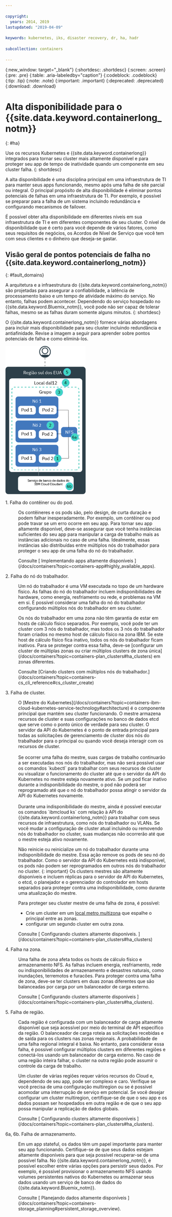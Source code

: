 ```yaml
---

copyright:
  years: 2014, 2019
lastupdated: "2019-04-09"

keywords: kubernetes, iks, disaster recovery, dr, ha, hadr

subcollection: containers

---
```


{:new_window: target="_blank"}
{:shortdesc: .shortdesc}
{:screen: .screen}
{:pre: .pre}
{:table: .aria-labeledby="caption"}
{:codeblock: .codeblock}
{:tip: .tip}
{:note: .note}
{:important: .important}
{:deprecated: .deprecated}
{:download: .download}




# Alta disponibilidade para o {{site.data.keyword.containerlong_notm}}
{: #ha}

Use os recursos Kubernetes e {{site.data.keyword.containerlong}} integrados para tornar seu cluster mais altamente disponível e para proteger seu app de tempo de inatividade quando um componente em seu cluster falha.
{: shortdesc}

A alta disponibilidade é uma disciplina principal em uma infraestrutura de TI para manter seus apps funcionando, mesmo após uma falha de site parcial ou integral. O principal propósito de alta disponibilidade é eliminar pontos potenciais de falhas em uma infraestrutura de TI. Por exemplo, é possível se preparar para a falha de um sistema incluindo redundância e configurando mecanismos de failover.

É possível obter alta disponibilidade em diferentes níveis em sua infraestrutura de TI e em diferentes componentes de seu cluster. O nível de disponibilidade que é certo para você depende de vários fatores, como seus requisitos de negócios, os Acordos de Nível de Serviço que você tem com seus clientes e o dinheiro que deseja-se gastar.

## Visão geral de pontos potenciais de falha no {{site.data.keyword.containerlong_notm}}
{: #fault_domains}

A arquitetura e a infraestrutura do {{site.data.keyword.containerlong_notm}} são projetadas para assegurar a confiabilidade, a latência de processamento baixo e um tempo de atividade máximo do serviço. No entanto, falhas podem acontecer. Dependendo do serviço hospedado no {{site.data.keyword.Bluemix_notm}}, você pode não ser capaz de tolerar falhas, mesmo se as falhas duram somente alguns minutos.
{: shortdesc}

O {{site.data.keyword.containerlong_notm}} fornece várias abordagens para incluir mais disponibilidade para seu cluster incluindo redundância e antiafinidade. Revise a imagem a seguir para aprender sobre pontos potenciais de falha e como eliminá-los.

<img src="images/cs_failure_ov.png" alt="Visão geral de domínios de falha em um cluster de alta disponibilidade dentro de uma região do {{site.data.keyword.containerlong_notm}}." width="250" style="width:250px; border-style: none"/>

<dl>
<dt> 1. Falha do contêiner ou do pod.</dt>
  <dd><p>Os contêineres e os pods são, pelo design, de curta duração e podem falhar inesperadamente. Por exemplo, um contêiner ou pod pode travar se um erro ocorre em seu app. Para tornar seu app altamente disponível, deve-se assegurar que você tenha instâncias suficientes do seu app para manipular a carga de trabalho mais as instâncias adicionais no caso de uma falha. Idealmente, essas instâncias são distribuídas entre múltiplos nós do trabalhador para proteger o seu app de uma falha do nó do trabalhador.</p>
  <p>Consulte  [ Implementando apps altamente disponíveis ](/docs/containers?topic=containers-app#highly_available_apps).</p></dd>
<dt> 2. Falha do nó do trabalhador.</dt>
  <dd><p>Um nó do trabalhador é uma VM executada no topo de um hardware físico. As falhas do nó do trabalhador incluem indisponibilidades de hardware, como energia, resfriamento ou rede, e problemas na VM em si. É possível considerar uma falha do nó do trabalhador configurando múltiplos nós do trabalhador em seu cluster.</p><p class="note">Os nós do trabalhador em uma zona não têm garantia de estar em hosts de cálculo físico separados. Por exemplo, você pode ter um cluster com 3 nós do trabalhador, mas todos os 3 nós do trabalhador foram criados no mesmo host de cálculo físico na zona IBM. Se este host de cálculo físico fica inativo, todos os nós do trabalhador ficam inativos. Para se proteger contra essa falha, deve-se [configurar um cluster de múltiplas zonas ou criar múltiplos clusters de zona única](/docs/containers?topic=containers-plan_clusters#ha_clusters) em zonas diferentes.</p>
  <p>Consulte [Criando clusters com múltiplos nós do trabalhador.](/docs/containers?topic=containers-cs_cli_reference#cs_cluster_create)</p></dd>
<dt> 3. Falha de cluster.</dt>
  <dd><p>O [Mestre do Kubernetes](/docs/containers?topic=containers-ibm-cloud-kubernetes-service-technology#architecture) é o componente principal que mantém seu cluster funcionando. O mestre armazena recursos de cluster e suas configurações no banco de dados etcd que serve como o ponto único de verdade para seu cluster. O servidor da API do Kubernetes é o ponto de entrada principal para todas as solicitações de gerenciamento de cluster dos nós do trabalhador para o principal ou quando você deseja interagir com os recursos de cluster.<br><br>Se ocorrer uma falha do mestre, suas cargas de trabalho continuarão a ser executadas nos nós do trabalhador, mas não será possível usar os comandos `kubectl` para trabalhar com seus recursos de cluster ou visualizar o funcionamento do cluster até que o servidor da API do Kubernetes no mestre esteja novamente ativo. Se um pod ficar inativo durante a indisponibilidade do mestre, o pod não poderá ser reprogramado até que o nó do trabalhador possa atingir o servidor da API do Kubernetes novamente.<br><br>Durante uma indisponibilidade do mestre, ainda é possível executar os comandos `ibmcloud ks` com relação à API do {{site.data.keyword.containerlong_notm}} para trabalhar com seus recursos de infraestrutura, como nós do trabalhador ou VLANs. Se você mudar a configuração de cluster atual incluindo ou removendo nós do trabalhador no cluster, suas mudanças não ocorrerão até que o mestre esteja ativo novamente.

Não reinicie ou reinicialize um nó do trabalhador durante uma indisponibilidade do mestre. Essa ação remove os pods de seu nó do trabalhador. Como o servidor da API do Kubernetes está indisponível, os pods não podem ser reprogramados em outros nós do trabalhador no cluster.
{: important}
 Os clusters mestres são altamente disponíveis e incluem réplicas para o servidor de API do Kubernetes, o etcd, o planejador e o gerenciador do controlador em hosts separados para proteger contra uma indisponibilidade, como durante uma atualização do mestre.</p><p>Para proteger seu cluster mestre de uma falha de zona, é possível: <ul><li>Crie um cluster em um [local metro multizona](/docs/containers?topic=containers-regions-and-zones#zones) que espalhe o principal entre as zonas.</li><li>configurar um segundo cluster em outra zona.</li></ul></p>
  <p>Consulte  [ Configurando clusters altamente disponíveis. ](/docs/containers?topic=containers-plan_clusters#ha_clusters)</p></dd>
<dt> 4. Falha na zona.</dt>
  <dd><p>Uma falha de zona afeta todos os hosts de cálculo físico e armazenamento NFS. As falhas incluem energia, resfriamento, rede ou indisponibilidades de armazenamento e desastres naturais, como inundações, terremotos e furacões. Para proteger contra uma falha de zona, deve-se ter clusters em duas zonas diferentes que são balanceadas por carga por um balanceador de carga externo.</p>
  <p>Consulte  [ Configurando clusters altamente disponíveis ](/docs/containers?topic=containers-plan_clusters#ha_clusters).</p></dd>    
<dt> 5. Falha de região.</dt>
  <dd><p>Cada região é configurada com um balanceador de carga altamente disponível que seja acessível por meio do terminal de API específico da região. O balanceador de carga roteia as solicitações recebidas e de saída para os clusters nas zonas regionais. A probabilidade de uma falha regional integral é baixa. No entanto, para considerar essa falha, é possível configurar múltiplos clusters em diferentes regiões e conectá-los usando um balanceador de carga externo. No caso de uma região inteira falhar, o cluster na outra região pode assumir o controle da carga de trabalho.</p><p class="note">Um cluster de várias regiões requer vários recursos do Cloud e, dependendo de seu app, pode ser complexo e caro. Verifique se você precisa de uma configuração multiregion ou se é possível acomodar uma interrupção de serviço em potencial. Se você desejar configurar um cluster multiregion, certifique-se de que o seu app e os dados possam ser hospedados em outra região e de que o seu app possa manipular a replicação de dados globais.</p>
  <p>Consulte  [ Configurando clusters altamente disponíveis ](/docs/containers?topic=containers-plan_clusters#ha_clusters).</p></dd>   
<dt> 6a, 6b. Falha de armazenamento.</dt>
  <dd><p>Em um app stateful, os dados têm um papel importante para manter seu app funcionando. Certifique-se de que seus dados estejam altamente disponíveis para que seja possível recuperar-se de uma possível falha. No {{site.data.keyword.containerlong_notm}}, é possível escolher entre várias opções para persistir seus dados. Por exemplo, é possível provisionar o armazenamento NFS usando volumes persistentes nativos do Kubernetes ou armazenar seus dados usando um serviço de banco de dados do {{site.data.keyword.Bluemix_notm}}.</p>
  <p>Consulte  [ Planejando dados altamente disponíveis ](/docs/containers?topic=containers-storage_planning#persistent_storage_overview).</p></dd>
</dl>
